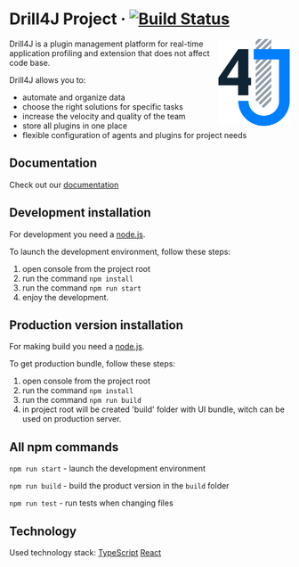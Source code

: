 # Drill4J Project · [![Build Status](https://github.com/Drill4J/admin-ui/workflows/Publish%20docker%20image/badge.svg)](https://github.com/Drill4J/admin-ui/actions)

<img src="./logo.svg" alt="Logo" width="128" align="right">

Drill4J is a plugin management platform for real-time application profiling and extension that does not affect code base.

Drill4J allows you to:

- automate and organize data
- choose the right solutions for specific tasks
- increase the velocity and quality of the team
- store all plugins in one place
- flexible configuration of agents and plugins for project needs

## Documentation

Check out our [documentation](https://github.com/Drill4J/admin-ui/tree/master/dev-guide)

## Development installation

For development you need a [node.js](https://nodejs.org).

To launch the development environment, follow these steps:

1.  open console from the project root
2.  run the command `npm install`
3.  run the command `npm run start`
4.  enjoy the development.

## Production version installation

For making build you need a [node.js](https://nodejs.org).

To get production bundle, follow these steps:

1.  open console from the project root
2.  run the command `npm install`
3.  run the command `npm run build`
4.  in project root will be created 'build' folder with UI bundle, witch can be used on production server.

## All npm commands

`npm run start` - launch the development environment

`npm run build` - build the product version in the `build` folder

`npm run test` - run tests when changing files

## Technology

Used technology stack: [TypeScript](https://www.typescriptlang.org/) [React](https://reactjs.org/)

